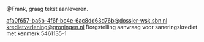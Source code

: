 @Frank, graag tekst aanleveren.

<from>afa0f657-ba5b-4f6f-bc4e-6ac8dd63d76b@dossier-wsk.sbn.nl</from>
<to>kredietverlening@groningen.nl</to>
<subject>Borgstelling aanvraag voor saneringskrediet met kenmerk 5461135-1</subject>
